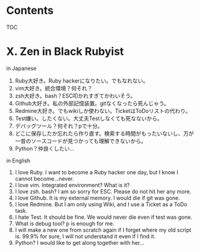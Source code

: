 Contents
=================

TOC

# X. Zen in Black Rubyist

in Japanese
1. Ruby大好き。Ruby hackerになりたい。でもなれない。
2. vim大好き。統合環境？何それ？
3. zsh大好き。bash？ESC叩かれすぎてかわいそう。
4. Github大好き。私の外部記憶装置。gitなくなったら死んじゃう。
5. Redmine大好き。でもwikiしか使わない。TicketはToDoリストの代わり。
6. Test嫌い。したくない。大丈夫Testしなくても死なないから。
7. デバッグツール？何それ？pで十分。
8. どこに保存したか忘れたら作り直す。検索する時間がもったいないし、万が一昔のソースコードが見つかっても理解できないから。
9. Python？仲良くしたい...

in English
1. I love Ruby. I want to become a Ruby hacker one day, but I know I cannot become...never.
2. I love vim. Integrated environment? What is it?
3. I love zsh. bash? I am so sorry for ESC. Please do not hit her any more.
4. I love Github. It is my external memory. I would die if git was gone.
5. I love Redmine. But I am only using Wiki, and I use a Ticket as a ToDo task.
6. I hate Test. It should be fine. We would never die even if test was gone.
7. What is debug tool? p is enough for me.
8. I will make a new one from scratch again if I forget where my old script is. 99.9% for sure, I will not understand it even if I find it.
9. Python? I would like to get along together with her...





